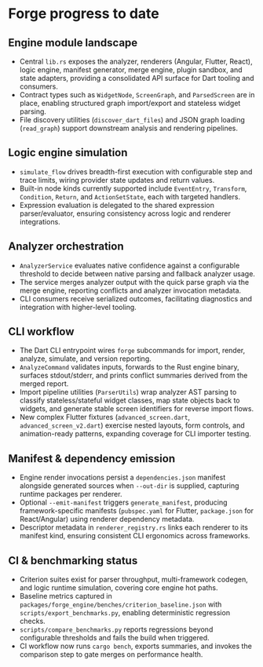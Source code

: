 # Forge progress to date

## Engine module landscape
- Central `lib.rs` exposes the analyzer, renderers (Angular, Flutter, React), logic engine, manifest generator, merge engine, plugin sandbox, and state adapters, providing a consolidated API surface for Dart tooling and consumers.
- Contract types such as `WidgetNode`, `ScreenGraph`, and `ParsedScreen` are in place, enabling structured graph import/export and stateless widget parsing.
- File discovery utilities (`discover_dart_files`) and JSON graph loading (`read_graph`) support downstream analysis and rendering pipelines.

## Logic engine simulation
- `simulate_flow` drives breadth-first execution with configurable step and trace limits, wiring provider state updates and return values.
- Built-in node kinds currently supported include `EventEntry`, `Transform`, `Condition`, `Return`, and `ActionSetState`, each with targeted handlers.
- Expression evaluation is delegated to the shared expression parser/evaluator, ensuring consistency across logic and renderer integrations.

## Analyzer orchestration
- `AnalyzerService` evaluates native confidence against a configurable threshold to decide between native parsing and fallback analyzer usage.
- The service merges analyzer output with the quick parse graph via the merge engine, reporting conflicts and analyzer invocation metadata.
- CLI consumers receive serialized outcomes, facilitating diagnostics and integration with higher-level tooling.

## CLI workflow
- The Dart CLI entrypoint wires `forge` subcommands for import, render, analyze, simulate, and version reporting.
- `AnalyzeCommand` validates inputs, forwards to the Rust engine binary, surfaces stdout/stderr, and prints conflict summaries derived from the merged report.
- Import pipeline utilities (`ParserUtils`) wrap analyzer AST parsing to classify stateless/stateful widget classes, map state objects back to widgets, and generate stable screen identifiers for reverse import flows.
- New complex Flutter fixtures (`advanced_screen.dart`, `advanced_screen_v2.dart`) exercise nested layouts, form controls, and animation-ready patterns, expanding coverage for CLI importer testing.

## Manifest & dependency emission
- Engine render invocations persist a `dependencies.json` manifest alongside generated sources when `--out-dir` is supplied, capturing runtime packages per renderer.
- Optional `--emit-manifest` triggers `generate_manifest`, producing framework-specific manifests (`pubspec.yaml` for Flutter, `package.json` for React/Angular) using renderer dependency metadata.
- Descriptor metadata in `renderer_registry.rs` links each renderer to its manifest kind, ensuring consistent CLI ergonomics across frameworks.

## CI & benchmarking status
- Criterion suites exist for parser throughput, multi-framework codegen, and logic runtime simulation, covering core engine hot paths.
- Baseline metrics captured in `packages/forge_engine/benches/criterion_baseline.json` with `scripts/export_benchmarks.py`, enabling deterministic regression checks.
- `scripts/compare_benchmarks.py` reports regressions beyond configurable thresholds and fails the build when triggered.
- CI workflow now runs `cargo bench`, exports summaries, and invokes the comparison step to gate merges on performance health.
